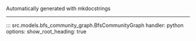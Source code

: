 Automatically generated with mkdocstrings

---

::: src.models.bfs_community_graph.BfsCommunityGraph
    handler: python
    options:
      show_root_heading: true
